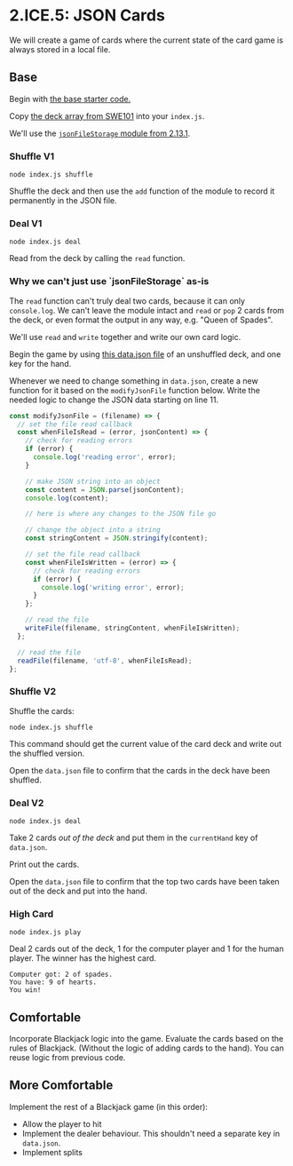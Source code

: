 # 2.ICE.5: JSON Cards

We will create a game of cards where the current state of the card game is always stored in a local file.

## Base

Begin with [the base starter code.](https://github.com/rocketacademy/base-node-swe1)

Copy [the deck array from SWE101](https://swe101.rocketacademy.co/10-javascript-objects/10.1-objects#deck) into your `index.js`.

We'll use the [`jsonFileStorage` module from 2.13.1](../2.13-json/2.13.1-json-module-read-write.md).

### Shuffle V1

```text
node index.js shuffle
```

Shuffle the deck and then use the `add` function of the module to record it permanently in the JSON file.

### Deal V1

```text
node index.js deal
```

Read from the deck by calling the `read` function.

### Why we can't just use \`jsonFileStorage\` as-is

The `read` function can't truly deal two cards, because it can only `console.log`. We can't leave the module intact and `read` or `pop` 2 cards from the deck, or even format the output in any way, e.g. "Queen of Spades".

We'll use `read` and `write` together and write our own card logic.

Begin the game by using [this data.json file](https://raw.githubusercontent.com/rocketacademy/swe1-docs/master/2-back-end-basics/2.13.1-json/data.json) of an unshuffled deck, and one key for the hand.

Whenever we need to change something in `data.json`, create a new function for it based on the `modifyJsonFile` function below. Write the needed logic to change the JSON data starting on line 11.

```javascript
const modifyJsonFile = (filename) => {
  // set the file read callback
  const whenFileIsRead = (error, jsonContent) => {
    // check for reading errors
    if (error) {
      console.log('reading error', error);
    }

    // make JSON string into an object
    const content = JSON.parse(jsonContent);
    console.log(content);

    // here is where any changes to the JSON file go

    // change the object into a string
    const stringContent = JSON.stringify(content);

    // set the file read callback
    const whenFileIsWritten = (error) => {
      // check for reading errors
      if (error) {
        console.log('writing error', error);
      }
    };

    // read the file
    writeFile(filename, stringContent, whenFileIsWritten);
  };

  // read the file
  readFile(filename, 'utf-8', whenFileIsRead);
};
```

### Shuffle V2

Shuffle the cards:

```text
node index.js shuffle
```

This command should get the current value of the card deck and write out the shuffled version.

Open the `data.json` file to confirm that the cards in the deck have been shuffled.

### Deal V2

```text
node index.js deal
```

Take 2 cards _out of the deck_ and put them in the `currentHand` key of `data.json`.

Print out the cards.

Open the `data.json` file to confirm that the top two cards have been taken out of the deck and put into the hand.

### High Card

```text
node index.js play
```

Deal 2 cards out of the deck, 1 for the computer player and 1 for the human player. The winner has the highest card.

```text
Computer got: 2 of spades.
You have: 9 of hearts.
You win!
```

## Comfortable

Incorporate Blackjack logic into the game. Evaluate the cards based on the rules of Blackjack. \(Without the logic of adding cards to the hand\). You can reuse logic from previous code.

## More Comfortable

Implement the rest of a Blackjack game \(in this order\):

* Allow the player to hit
* Implement the dealer behaviour. This shouldn't need a separate key in `data.json`.
* Implement splits

